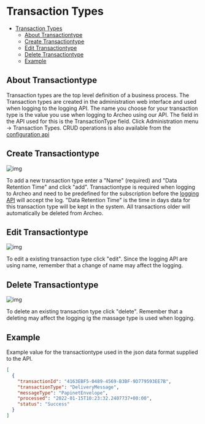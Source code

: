 # Transaction Types

- [Transaction Types](#transaction-types)
  - [About Transactiontype](#about-transactiontype)
  - [Create Transactiontype](#create-transactiontype)
  - [Edit Transactiontype](#edit-transactiontype)
  - [Delete Transactiontype](#delete-transactiontype)
  - [Example](#example)

## About Transactiontype

Transaction types are the top level definition of a business process. The Transaction types are created in the administration web interface and used when logging to the logging API. The name you choose for your transaction type is the value you use when logging to Archeo using our API. The field in the API used for this is the TransactionType field.
Click Administration menu → Transaction Types. CRUD operations is also available from the [configuration api](../../Archeo%20API/Archeo%20Configuration%20API.md)

## Create Transactiontype

![img](https://archeodocstorage.blob.core.windows.net/images/Configuration-TransactionType-New.png)

To add a new transaction type enter a "Name" (required) and "Data Retention Time" and click "add". Transactiontype is required when logging to Archeo and need to be predefined for the subscription before the [logging API](../../Archeo%20API/Archeo%20Logging%20API.md)  will accept the log. "Data Retention Time" is the time in days data for this transaction type will be kept in the system. All transactions older will automatically be deleted from Archeo.

## Edit Transactiontype

![img](https://archeodocstorage.blob.core.windows.net/images/Configuration-Messagetype-Edit.png)

To edit a existing transaction type  click "edit". Since the logging API are using name, remember that a change of name may affect the logging.

## Delete Transactiontype

![img](https://archeodocstorage.blob.core.windows.net/images/Configuration-Messagetype-Delete.png)

To delete an existing transaction type  click "delete". Remember that a deleting may affect the logging ig the massage type is used when logging.

## Example

Example value for the transactiontype used in the json data format supplied to the API.

```json
[
  {
    "transactionId": "4163EBF5-0489-4569-B3BF-9D779593EE7B",
    "transactionType": "DeliveryMessage",
    "messageType": "PapinetEnvelope",   
    "processed": "2022-01-15T10:23:32.2407737+00:00",   
    "status": "Success"
  }
]
```
